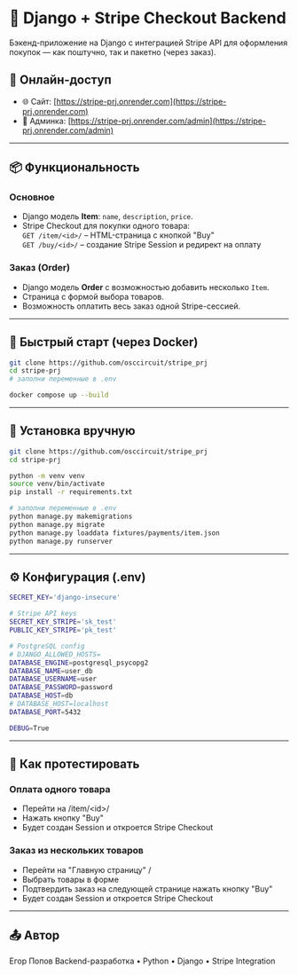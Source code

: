 # 🧾 Django + Stripe Checkout Backend

Бэкенд-приложение на Django с интеграцией Stripe API для оформления покупок — как поштучно, так и пакетно (через заказ).

## 🚀 Онлайн-доступ

- 🌐 Сайт: [https://stripe-prj.onrender.com](https://stripe-prj.onrender.com)
- 🔑 Админка: [https://stripe-prj.onrender.com/admin](https://stripe-prj.onrender.com/admin)  

---

## 📦 Функциональность

### Основное
- Django модель **Item**: `name`, `description`, `price`.
- Stripe Checkout для покупки одного товара:  
  `GET /item/<id>/` – HTML-страница с кнопкой "Buy"  
  `GET /buy/<id>/` – создание Stripe Session и редирект на оплату

### Заказ (Order)
- Django модель **Order** с возможностью добавить несколько `Item`.
- Страница с формой выбора товаров.
- Возможность оплатить весь заказ одной Stripe-сессией.

---

## 🐳 Быстрый старт (через Docker)

```bash
git clone https://github.com/osccircuit/stripe_prj
cd stripe-prj
# заполни переменные в .env

docker compose up --build
```
---

## 🐍 Установка вручную
```bash
git clone https://github.com/osccircuit/stripe_prj
cd stripe-prj

python -m venv venv
source venv/bin/activate
pip install -r requirements.txt

# заполни переменные в .env
python manage.py makemigrations
python manage.py migrate
python manage.py loaddata fixtures/payments/item.json
python manage.py runserver

```
---

## ⚙️ Конфигурация (.env)
```bash
SECRET_KEY='django-insecure'

# Stripe API keys
SECRET_KEY_STRIPE='sk_test'
PUBLIC_KEY_STRIPE='pk_test'

# PostgreSQL config
# DJANGO_ALLOWED_HOSTS=
DATABASE_ENGINE=postgresql_psycopg2
DATABASE_NAME=user_db
DATABASE_USERNAME=user
DATABASE_PASSWORD=password
DATABASE_HOST=db
# DATABASE_HOST=localhost
DATABASE_PORT=5432

DEBUG=True
```
---

## 🧪 Как протестировать

### Оплата одного товара

   - Перейти на /item/\<id>/
   - Нажать кнопку "Buy"
   - Будет создан Session и откроется Stripe Checkout

### Заказ из нескольких товаров

   - Перейти на "Главную страницу" /
   - Выбрать товары в форме
   - Подтвердить заказ на следующей странице нажать кнопку "Buy" 
   - Будет создан Session и откроется Stripe Checkout

---
## 📤 Автор

Егор Попов
Backend-разработка • Python • Django • Stripe Integration